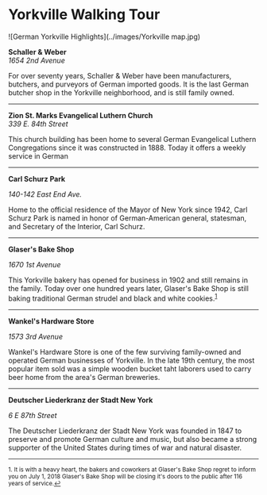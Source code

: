 
Yorkville Walking Tour
===

![German Yorkville Highlights](../images/Yorkville map.jpg)


**Schaller & Weber**
<br>*1654 2nd Avenue*

For over seventy years, Schaller & Weber have been manufacturers, butchers, and purveyors of German imported goods. It is the last German butcher shop in the Yorkville neighborhood, and is still family owned.

   ---
   
**Zion St. Marks Evangelical Luthern Church** 
<br>*339 E. 84th Street*
   
This church building has been home to several German Evangelical Luthern Congregations since it was constructed in 1888. Today it offers a weekly service in German
   
   ---   
   
**Carl Schurz Park**

*140-142 East End Ave.*

Home to the official residence of the Mayor of New York since 1942, Carl Schurz Park is named in honor of German-American general, statesman, and Secretary of the Interior, Carl Schurz.

   ---
   
**Glaser's Bake Shop**

*1670 1st Avenue*

This Yorkville bakery has opened for business in 1902 and still remains in the family. Today over one hundred years later, Glaser's Bake Shop is still baking traditional German strudel and black and white cookies.<sup><a href="#fn1" id="ref1">1</a></sup>

   ---
   
**Wankel's Hardware Store**

*1573 3rd Avenue*

Wankel's Hardware Store is one of the few surviving family-owned and operated German businesses of Yorkville. In the late 19th century, the most popular item sold was a simple wooden bucket taht laborers used to carry beer home from the area's German breweries.
   
   ---   
   
**Deutscher Liederkranz der Stadt New York**

*6 E 87th Street*   
   
The Deutscher Liederkranz der Stadt New York was founded in 1847 to preserve and promote German culture and music, but also became a strong supporter of the United States during times of war and natural disaster.   
   
   
   ---   
   
   
   
   <sup id="fn1">1. It is with a heavy heart, the bakers and coworkers at Glaser's Bake Shop regret to inform you on July 1, 2018 Glaser's Bake Shop will be closing it's doors to the public after 116 years of service.<a href="#ref1" title="Jump back to footnote 1 in the text.">↩</a></sup>
